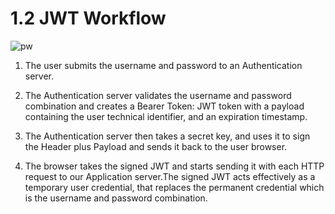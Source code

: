 # 1.2 JWT Workflow

![pw](../../assets/jwt-workflow.png)

1. The user submits the username and password to an Authentication server.

2. The Authentication server validates the username and password combination and creates a Bearer Token: JWT token with a payload containing the user technical identifier, and an expiration timestamp.

3. The Authentication server then takes a secret key, and uses it to sign the Header plus Payload and sends it back to the user browser.

4. The browser takes the signed JWT and starts sending it with each HTTP request to our Application server.The signed JWT acts effectively as a temporary user credential, that replaces the permanent credential which is the username and password combination.